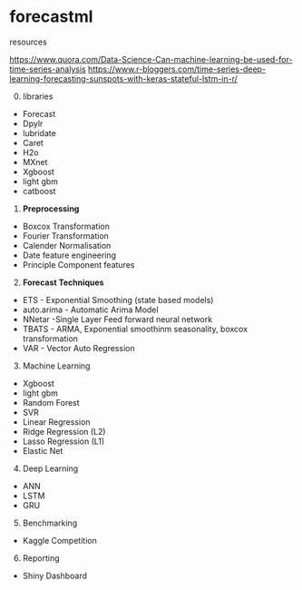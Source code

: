 # forecastml

resources

https://www.quora.com/Data-Science-Can-machine-learning-be-used-for-time-series-analysis
https://www.r-bloggers.com/time-series-deep-learning-forecasting-sunspots-with-keras-stateful-lstm-in-r/

0. libraries

* Forecast
* Dpylr
* lubridate
* Caret
* H2o
* MXnet
* Xgboost
* light gbm
* catboost



1. <b>Preprocessing</b>

* Boxcox Transformation
* Fourier Transformation
* Calender Normalisation
* Date feature engineering
* Principle Component features


2. <b>Forecast Techniques</b>

* ETS - Exponential Smoothing (state based models)
* auto.arima - Automatic Arima Model
* NNetar -Single Layer Feed forward neural network
* TBATS - ARMA, Exponential smoothinm seasonality, boxcox transformation
* VAR - Vector Auto Regression


3. Machine Learning

* Xgboost
* light gbm
* Random Forest
* SVR
* Linear Regression
* Ridge Regression (L2)
* Lasso Regression (L1)
* Elastic Net



4. Deep Learning

* ANN
* LSTM
* GRU


5. Benchmarking

* Kaggle Competition

6. Reporting

* Shiny Dashboard 

